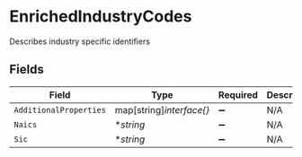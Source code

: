 # EnrichedIndustryCodes

Describes industry specific identifiers


## Fields

| Field                    | Type                     | Required                 | Description              | Example                  |
| ------------------------ | ------------------------ | ------------------------ | ------------------------ | ------------------------ |
| `AdditionalProperties`   | map[string]*interface{}* | :heavy_minus_sign:       | N/A                      |                          |
| `Naics`                  | **string*                | :heavy_minus_sign:       | N/A                      | 480184                   |
| `Sic`                    | **string*                | :heavy_minus_sign:       | N/A                      | 3750                     |